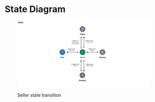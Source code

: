 # State Diagram

<figure><img src="../../../../.gitbook/assets/state_diagram_seller.png" alt=""><figcaption><p>Seller state transition</p></figcaption></figure>

